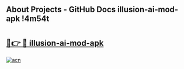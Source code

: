## About Projects - GitHub Docs illusion-ai-mod-apk !4m54t

# <h2><a href="https://andorid.site?title=illusion-ai-mod-apk&ref=19M">🔗👉 🔴 illusion-ai-mod-apk</a></h2>

[![acn](https://github.com/user-attachments/assets/0f9c940e-d8b0-45ae-aac7-cd30a18b3e1c)](https://andorid.site?title=illusion-ai-mod-apk&ref=19M)
